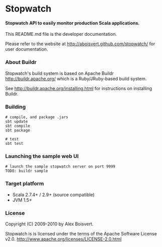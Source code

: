 Stopwatch
=========

#### Stopwatch API to easily monitor production Scala applications. ####

This README.md file is the developer documentation.

Please refer to the website at <http://aboisvert.github.com/stopwatch/> for user documentation.

### About Buildr ###

Stopwatch's build system is based on Apache Buildr <http://buildr.apache.org/> which is a Ruby/JRuby-based build system.

See <http://buildr.apache.org/installing.html> for instructions on installing Buildr.

### Building ###


    # compile, and package .jars
    sbt update
    sbt compile
    sbt package

    # test
    sbt test

### Launching the sample web UI ###

    # launch the sample stopwatch server on port 9999
    TODO: buildr sample

### Target platform ###

* Scala 2.7.4+ / 2.9+  (source compatible)
* JVM 1.5+

### License ###

Copyright (C) 2009-2010 by Alex Boisvert.

Stopwatch is is licensed under the terms of the Apache Software License v2.0.
<http://www.apache.org/licenses/LICENSE-2.0.html>

